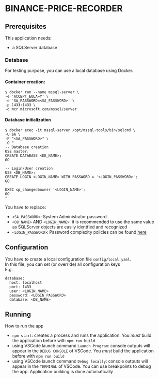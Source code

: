 # BINANCE-PRICE-RECORDER

## Prerequisites

This application needs:

- a SQLServer database

### Database

For testing purpose, you can use a local database using Docker.

#### Container creation:

```
$ docker run --name mssql-server \
-e 'ACCEPT_EULA=Y' \
-e 'SA_PASSWORD=<SA_PASSWORD>' \
-p 1433:1433 \
-d mcr.microsoft.com/mssql/server
```

#### Database initialization

```
$ docker exec -it mssql-server /opt/mssql-tools/bin/sqlcmd \
-U SA \
-P "<SA_PASSWORD>" \
-Q "
-- Database creation
USE master;
CREATE DATABASE <DB_NAME>;
GO

-- Login/User creation
USE <DB_NAME>;
CREATE LOGIN <LOGIN_NAME> WITH PASSWORD = '<LOGIN_PASSWORD>';
GO

EXEC sp_changedbowner '<LOGIN_NAME>';
GO
"
```

You have to replace:

- `<SA_PASSWORD>`: System Administrator password
- `<DB_NAME>` AND `<LOGIN_NAME>`: it is recommended to use the same value as SQLServer objects are easily identfied and recognized
- `<LOGIN_PASSWORD>`: Password complexity policies can be found [here](https://learn.microsoft.com/en-us/sql/relational-databases/security/password-policy#password-complexity)

## Configuration

You have to create a local configuration file `config/local.yaml`.\
In this file, you can set (or override) all configuration keys\
E.g.

```
database:
  host: localhost
  port: 1433
  user: <LOGIN_NAME>
  password: <LOGIN_PASSWORD>
  database: <DB_NAME>
```

## Running

How to run the app

- `npm start`: creates a process and runs the application. You _must_ build the application before with `npm run build`
- using VSCode launch command `Launch Program`: console outputs will appear in the `DEBUG CONSOLE` of VSCode. You _must_ build the application before with `npm run build`
- using VSCode launch command `Debug locally`: console outputs will appear in the `TERMINAL` of VSCode. You can use breakpoints to debug the app. Application building is done automatically
